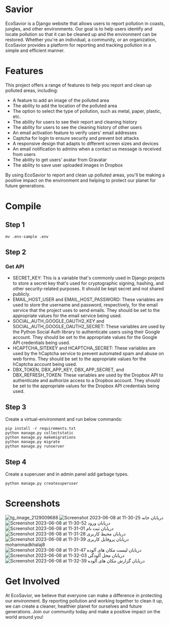 # Savior
EcoSavior is a Django website that allows users to report pollution in coasts, jungles, and other environments. Our goal is to help users identify and locate pollution so that it can be cleaned up and the environment can be restored. Whether you're an individual, a community, or an organization, EcoSavior provides a platform for reporting and tracking pollution in a simple and efficient manner.

# Features
This project offers a range of features to help you report and clean up polluted areas, including:
- A feature to add an image of the polluted area
- The ability to add the location of the polluted area
- The option to select the type of pollution, such as metal, paper, plastic, etc.
- The ability for users to see their report and cleaning history
- The ability for users to see the cleaning history of other users
- An email activation feature to verify users' email addresses
- Captcha for login to ensure security and prevent bot attacks
- A responsive design that adapts to different screen sizes and devices
- An email notification to admins when a contact us message is received from users
- The ability to get users' avatar from Gravatar
- The ability to save user uploaded images in Dropbox

By using EcoSavior to report and clean up polluted areas, you'll be making a positive impact on the environment and helping to protect our planet for future generations.

# Compile
## Step 1
```
mv .env-sample .env
```
## Step 2
### Get API
- SECRET_KEY: This is a variable that's commonly used in Django projects to store a secret key that's used for cryptographic signing, hashing, and other security-related purposes. It should be kept secret and not shared publicly.
- EMAIL_HOST_USER and EMAIL_HOST_PASSWORD: These variables are used to store the username and password, respectively, for the email service that the project uses to send emails. They should be set to the appropriate values for the email service being used.
- SOCIAL_AUTH_GOOGLE_OAUTH2_KEY and SOCIAL_AUTH_GOOGLE_OAUTH2_SECRET: These variables are used by the Python Social Auth library to authenticate users using their Google account. They should be set to the appropriate values for the Google API credentials being used.
- HCAPTCHA_SITEKEY and HCAPTCHA_SECRET: These variables are used by the hCaptcha service to prevent automated spam and abuse on web forms. They should be set to the appropriate values for the hCaptcha account being used.
- DBX_TOKEN, DBX_APP_KEY, DBX_APP_SECRET, and DBX_REFRESH_TOKEN: These variables are used by the Dropbox API to authenticate and authorize access to a Dropbox account. They should be set to the appropriate values for the Dropbox API credentials being used.

## Step 3
Create a virtual-environment and run below commands:
```
pip install -r requirements.txt
python manage.py collectstatic
python manage.py makemigrations
python manage.py migrate
python manage.py runserver
```

## Step 4
Create a superuser and in admin panel add garbage types.
```
python manage.py createsuperuser
```

# Screenshots

![tg_image_2129009688](https://github.com/mohamadkhalaj/EcoSavior/assets/62938359/d81d32e3-5db7-4462-bae6-c90675d0bb0d)
![Screenshot 2023-06-08 at 11-30-25 دریابان خانه](https://github.com/mohamadkhalaj/EcoSavior/assets/62938359/4a83065f-5825-4168-a2b5-b23d3db59b00)
![Screenshot 2023-06-08 at 11-30-52 دریابان ورود](https://github.com/mohamadkhalaj/EcoSavior/assets/62938359/e0b242cd-7997-4991-a82b-37369ba0c3ae)
![Screenshot 2023-06-08 at 11-31-01 دریابان ثبت نام](https://github.com/mohamadkhalaj/EcoSavior/assets/62938359/0110a45d-73b1-42ac-b6de-2bac0a34cf14)
![Screenshot 2023-06-08 at 11-31-28 دریابان محیط کاربری](https://github.com/mohamadkhalaj/EcoSavior/assets/62938359/f7994b67-7870-4594-bd68-dbbefcf5e559)
![Screenshot 2023-06-08 at 11-31-39 دریابان پروفایل کاربری mohammadkhalaj8](https://github.com/mohamadkhalaj/EcoSavior/assets/62938359/caae0337-5369-4c11-b0c6-fa3dfa86e3ea)
![Screenshot 2023-06-08 at 11-31-47 دریابان لیست مکان های آلوده](https://github.com/mohamadkhalaj/EcoSavior/assets/62938359/677766ef-51af-4670-bee9-f24e907836a7)
![Screenshot 2023-06-08 at 11-32-03 دریابان محل آلودگی](https://github.com/mohamadkhalaj/EcoSavior/assets/62938359/d447f1c1-ebe9-4835-a4f0-f1f7c47e894e)
![Screenshot 2023-06-08 at 11-32-39 دریابان گزارش مکان های آلوده](https://github.com/mohamadkhalaj/EcoSavior/assets/62938359/eb95eb8b-331d-4682-9a8b-4721005600bc)


# Get Involved
At EcoSavior, we believe that everyone can make a difference in protecting our environment. By reporting pollution and working together to clean it up, we can create a cleaner, healthier planet for ourselves and future generations. Join our community today and make a positive impact on the world around you!
